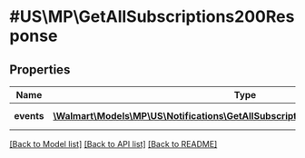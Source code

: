 # #US\MP\GetAllSubscriptions200Response

## Properties

Name | Type | Description | Notes
------------ | ------------- | ------------- | -------------
**events** | [**\Walmart\Models\MP\US\Notifications\GetAllSubscriptions200ResponseEventsInner[]**](GetAllSubscriptions200ResponseEventsInner.md) | List of events | [optional]


[[Back to Model list]](../) [[Back to API list]](../../Api/US/MP) [[Back to README]](../../README.md)
